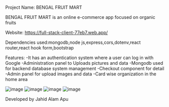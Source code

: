 Project Name: BENGAL FRUIT MART

BENGAL FRUIT MART is an online e-commerce app focused on organic fruits

Website: https://full-stack-client-77eb7.web.app/

Dependencies used:mongodb,node js,express,cors,dotenv,react router,react hook form,bootstrap

Features:
-It has an authentication system where a user can log in with Google
-Administration panel to Uploads pictures and data
-Mongodb used for backend database system management
-Checkout component for detail
-Admin panel for upload images and data
-Card wise organization in the home area

![image](https://i.ibb.co/y0CXrfp/1.png)
![image](https://i.ibb.co/1rQ2ZjH/2.png)
![image](https://i.ibb.co/xChd1Qb/3.png)
![image](https://i.ibb.co/CV6yZSN/4.png)


Developed by Jahid Alam Apu
